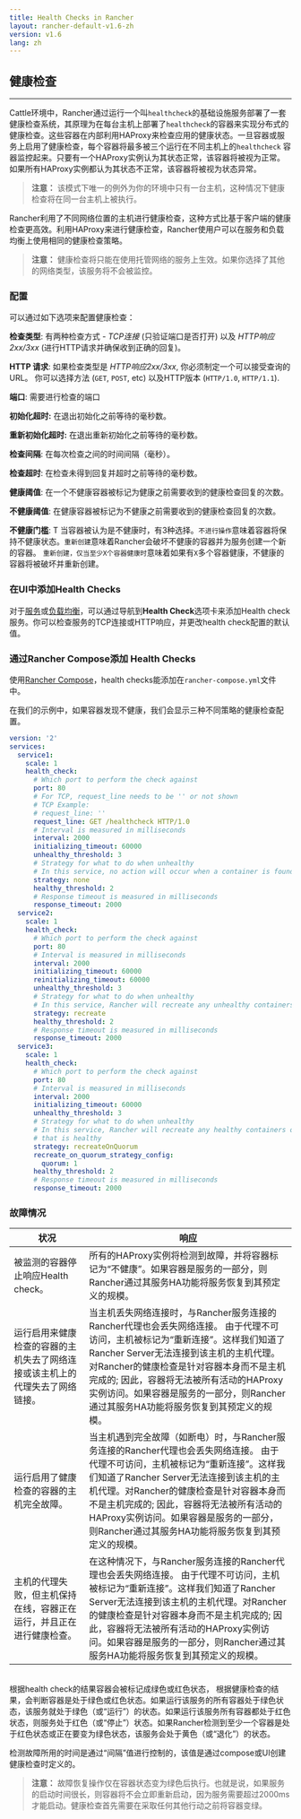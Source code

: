 ```yaml
---
title: Health Checks in Rancher
layout: rancher-default-v1.6-zh
version: v1.6
lang: zh
---
```


## 健康检查
---

Cattle环境中，Rancher通过运行一个叫`healthcheck`的基础设施服务部署了一套健康检查系统，其原理为在每台主机上部署了`healthcheck`的容器来实现分布式的健康检查。这些容器在内部利用HAProxy来检查应用的健康状态。一旦容器或服务上启用了健康检查，每个容器将最多被三个运行在不同主机上的`healthcheck` 容器监控起来。只要有一个HAProxy实例认为其状态正常，该容器将被视为正常。如果所有HAProxy实例都认为其状态不正常，该容器将被视为状态异常。

> **注意：** 该模式下唯一的例外为你的环境中只有一台主机，这种情况下健康检查将在同一台主机上被执行。


Rancher利用了不同网络位置的主机进行健康检查，这种方式比基于客户端的健康检查更高效。利用HAProxy来进行健康检查，Rancher使用户可以在服务和负载均衡上使用相同的健康检查策略。


> **注意：** 健康检查将只能在使用托管网络的服务上生效。如果你选择了其他的网络类型，该服务将不会被监控。

### 配置

可以通过如下选项来配置健康检查：

**检查类型**: 有两种检查方式 - _TCP连接_ (只验证端口是否打开) 以及 _HTTP响应2xx/3xx_ (进行HTTP请求并确保收到正确的回复)。

**HTTP 请求**: 如果检查类型是 _HTTP响应2xx/3xx_, 你必须制定一个可以接受查询的URL。 你可以选择方法 (`GET`, `POST`, etc) 以及HTTP版本 (`HTTP/1.0`, `HTTP/1.1`).

**端口**: 需要进行检查的端口

**初始化超时:**  在退出初始化之前等待的毫秒数。

**重新初始化超时:** 在退出重新初始化之前等待的毫秒数。

**检查间隔**:  在每次检查之间的时间间隔（毫秒）。

**检查超时**: 在检查未得到回复并超时之前等待的毫秒数。

**健康阈值**:  在一个不健康容器被标记为健康之前需要收到的健康检查回复的次数。

**不健康阈值**: 在健康容器被标记为不健康之前需要收到的健康检查回复的次数。

**不健康门槛**: T
当容器被认为是不健康时，有3种选择。`不进行操作`意味着容器将保持不健康状态。`重新创建`意味着Rancher会破坏不健康的容器并为服务创建一个新的容器。 `重新创建，仅当至少X个容器健康时`意味着如果有`X`多个容器健康，不健康的容器将被破坏并重新创建。

### 在UI中添加Health Checks

对于[服务]({{site.baseurl}}/rancher/{{page.version}}/{{page.lang}}/cattle/adding-services/)或[负载均衡]({{site.baseurl}}/rancher/{{page.version}}/{{page.lang}}/cattle/adding-load-balancers/)，可以通过导航到**Health Check**选项卡来添加Health check服务。你可以检查服务的TCP连接或HTTP响应，并更改health check配置的默认值。

### 通过Rancher Compose添加 Health Checks

使用[Rancher Compose]({{site.baseurl}}/rancher/{{page.version}}/{{page.lang}}/cattle/rancher-compose/)，health checks能添加在`rancher-compose.yml`文件中。

在我们的示例中，如果容器发现不健康，我们会显示三种不同策略的健康检查配置。
```yaml
version: '2'
services:
  service1:
    scale: 1
    health_check:
      # Which port to perform the check against
      port: 80
      # For TCP, request_line needs to be '' or not shown
      # TCP Example:
      # request_line: ''
      request_line: GET /healthcheck HTTP/1.0
      # Interval is measured in milliseconds
      interval: 2000
      initializing_timeout: 60000
      unhealthy_threshold: 3
      # Strategy for what to do when unhealthy
      # In this service, no action will occur when a container is found unhealthy
      strategy: none
      healthy_threshold: 2
      # Response timeout is measured in milliseconds
      response_timeout: 2000
  service2:
    scale: 1
    health_check:
      # Which port to perform the check against
      port: 80
      # Interval is measured in milliseconds
      interval: 2000
      initializing_timeout: 60000
      reinitializing_timeout: 60000
      unhealthy_threshold: 3
      # Strategy for what to do when unhealthy
      # In this service, Rancher will recreate any unhealthy containers
      strategy: recreate
      healthy_threshold: 2
      # Response timeout is measured in milliseconds
      response_timeout: 2000
  service3:
    scale: 1
    health_check:
      # Which port to perform the check against
      port: 80
      # Interval is measured in milliseconds
      interval: 2000
      initializing_timeout: 60000
      unhealthy_threshold: 3
      # Strategy for what to do when unhealthy
      # In this service, Rancher will recreate any healthy containers only if there   is at least 1 container
      # that is healthy
      strategy: recreateOnQuorum
      recreate_on_quorum_strategy_config:
        quorum: 1
      healthy_threshold: 2
      # Response timeout is measured in milliseconds
      response_timeout: 2000
```


### 故障情况

状况 | 响应
----|----
被监测的容器停止响应Health check。| 所有的HAProxy实例将检测到故障，并将容器标记为“不健康”。如果容器是服务的一部分，则Rancher通过其服务HA功能将服务恢复到其预定义的规模。
运行启用来健康检查的容器的主机失去了网络连接或该主机上的代理失去了网络链接。| 当主机丢失网络连接时，与Rancher服务连接的Rancher代理也会丢失网络连接。 由于代理不可访问，主机被标记为“重新连接”。这样我们知道了Rancher Server无法连接到该主机的主机代理。对Rancher的健康检查是针对容器本身而不是主机完成的; 因此，容器将无法被所有活动的HAProxy实例访问。如果容器是服务的一部分，则Rancher通过其服务HA功能将服务恢复到其预定义的规模。
运行启用了健康检查的容器的主机完全故障。| 当主机遇到完全故障（如断电）时，与Rancher服务连接的Rancher代理也会丢失网络连接。 由于代理不可访问，主机被标记为“重新连接”。这样我们知道了Rancher Server无法连接到该主机的主机代理。对Rancher的健康检查是针对容器本身而不是主机完成的; 因此，容器将无法被所有活动的HAProxy实例访问。如果容器是服务的一部分，则Rancher通过其服务HA功能将服务恢复到其预定义的规模。
主机的代理失败，但主机保持在线，容器正在运行，并且正在进行健康检查。| 在这种情况下，与Rancher服务连接的Rancher代理也会丢失网络连接。 由于代理不可访问，主机被标记为“重新连接”。这样我们知道了Rancher Server无法连接到该主机的主机代理。对Rancher的健康检查是针对容器本身而不是主机完成的; 因此，容器将无法被所有活动的HAProxy实例访问。如果容器是服务的一部分，则Rancher通过其服务HA功能将服务恢复到其预定义的规模。

<br/>
根据health check的结果容器会被标记成绿色或红色状态，
根据健康检查的结果，会判断容器是处于绿色或红色状态。如果运行该服务的所有容器处于绿色状态，该服务就处于绿色（或“运行”）的状态。如果运行该服务所有容器都处于红色状态，则服务处于红色（或“停止”）状态。如果Rancher检测到至少一个容器是处于红色状态或正在要变为绿色状态，该服务会处于黄色（或“退化”）的状态。

检测故障所用的时间是通过“间隔”值进行控制的，该值是通过compose或UI创建健康检查时定义的。

> **注意：** 故障恢复操作仅在容器状态变为绿色后执行。也就是说，如果服务的启动时间很长，则容器将不会立即重新启动，因为服务需要超过2000ms才能启动。健康检查首先需要在采取任何其他行动之前将容器变绿。
